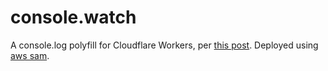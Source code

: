 # console.watch

A console.log polyfill for Cloudflare Workers, per [this post](https://community.cloudflare.com/t/console-watch-a-remote-console-polyfill-for-cloudflare-workers/117892). Deployed using [aws sam](https://aws.amazon.com/serverless/sam/).
